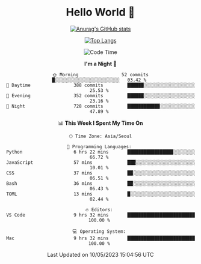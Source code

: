 <div align="center">

# Hello World 👋

[![Anurag's GitHub stats](https://github-readme-stats.vercel.app/api?username=taeho0888&show_icons=true&theme=dracula)](https://github.com/anuraghazra/github-readme-stats)

[![Top Langs](https://github-readme-stats.vercel.app/api/top-langs/?username=taeho0888&theme=dracula)](https://github.com/anuraghazra/github-readme-stats)
<!--
**taeho0888/taeho0888** is a ✨ _special_ ✨ repository because its `README.md` (this file) appears on your GitHub profile.

<!--START_SECTION:waka-->
![Code Time](http://img.shields.io/badge/Code%20Time-48%20hrs%2025%20mins-blue)

**I'm a Night 🦉** 

```text
🌞 Morning                52 commits          █░░░░░░░░░░░░░░░░░░░░░░░░   03.42 % 
🌆 Daytime                388 commits         ██████░░░░░░░░░░░░░░░░░░░   25.53 % 
🌃 Evening                352 commits         ██████░░░░░░░░░░░░░░░░░░░   23.16 % 
🌙 Night                  728 commits         ████████████░░░░░░░░░░░░░   47.89 % 
```


📊 **This Week I Spent My Time On** 

```text
🕑︎ Time Zone: Asia/Seoul

💬 Programming Languages: 
Python                   6 hrs 22 mins       █████████████████░░░░░░░░   66.72 % 
JavaScript               57 mins             ███░░░░░░░░░░░░░░░░░░░░░░   10.01 % 
CSS                      37 mins             ██░░░░░░░░░░░░░░░░░░░░░░░   06.51 % 
Bash                     36 mins             ██░░░░░░░░░░░░░░░░░░░░░░░   06.43 % 
TOML                     13 mins             █░░░░░░░░░░░░░░░░░░░░░░░░   02.44 % 

🔥 Editors: 
VS Code                  9 hrs 32 mins       █████████████████████████   100.00 % 

💻 Operating System: 
Mac                      9 hrs 32 mins       █████████████████████████   100.00 % 
```


 Last Updated on 10/05/2023 15:04:56 UTC
<!--END_SECTION:waka-->
</div>

